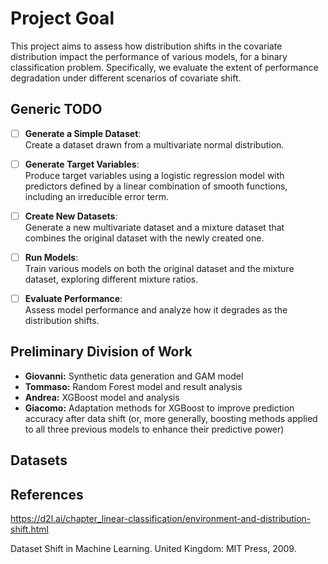 # Project Goal

This project aims to assess how distribution shifts in the covariate distribution impact the performance of various models, for a binary classification problem. Specifically, we evaluate the extent of performance degradation under different scenarios of covariate shift.



## Generic TODO

- [ ] **Generate a Simple Dataset**:  
  Create a dataset drawn from a multivariate normal distribution.

- [ ] **Generate Target Variables**:  
  Produce target variables using a logistic regression model with predictors defined by a linear combination of smooth functions, including an irreducible error term.

- [ ] **Create New Datasets**:  
  Generate a new multivariate dataset and a mixture dataset that combines the original dataset with the newly created one.

- [ ] **Run Models**:  
  Train various models on both the original dataset and the mixture dataset, exploring different mixture ratios.

- [ ] **Evaluate Performance**:  
  Assess model performance and analyze how it degrades as the distribution shifts.


## Preliminary Division of Work

- **Giovanni:** Synthetic data generation and GAM model  
- **Tommaso:** Random Forest model and result analysis  
- **Andrea:** XGBoost model and analysis  
- **Giacomo:** Adaptation methods for XGBoost to improve prediction accuracy after data shift (or, more generally, boosting methods applied to all three previous models to enhance their predictive power)

## Datasets

## References

https://d2l.ai/chapter_linear-classification/environment-and-distribution-shift.html

Dataset Shift in Machine Learning. United Kingdom: MIT Press, 2009.

